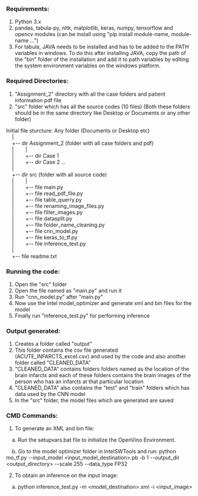 
### Requirements:
1. Python 3.x
2. pandas, tabula-py, nltk, matplotlib, keras, numpy, tensorflow and opencv modules
   (can be install using "pip install module-name, module-name ...")
3. For tabula, JAVA needs to be installed and has to be added to the PATH variables in windows.
   To do this after installing JAVA, copy the path of the "bin" folder of the installation and add
   it to path variables by editing the system environment variables on the windows platform.

### Required Directories:
1. "Assignment_2" directory with all the case folders and patient information pdf file
2. "src" folder which has all the source codes (10 files)
   (Both these folders should be in the same directory like Desktop or Documents or any other folder)

Initial file sturcture:
Any folder (Documents or Desktop etc)  
&nbsp; &nbsp; |  
&nbsp; &nbsp; +-- dir Assignment_2 (folder with all case folders and pdf)  
&nbsp; &nbsp; |&nbsp; &nbsp; &nbsp; &nbsp; |  
&nbsp; &nbsp; |&nbsp; &nbsp; &nbsp; &nbsp; +-- dir Case 1  
&nbsp; &nbsp; |&nbsp; &nbsp; &nbsp; &nbsp; +-- dir Case 2 ...  
&nbsp; &nbsp; |  
&nbsp; &nbsp; +-- dir src (folder with all source code)  
&nbsp; &nbsp; |&nbsp; &nbsp; &nbsp; &nbsp; |  
&nbsp; &nbsp; |&nbsp; &nbsp; &nbsp; &nbsp; +-- file main.py  
&nbsp; &nbsp; |&nbsp; &nbsp; &nbsp; &nbsp; +-- file read_pdf_file.py  
&nbsp; &nbsp; |&nbsp; &nbsp; &nbsp; &nbsp; +-- file table_querry.py  
&nbsp; &nbsp; |&nbsp; &nbsp; &nbsp; &nbsp; +-- file renaming_image_files.py  
&nbsp; &nbsp; |&nbsp; &nbsp; &nbsp; &nbsp; +-- file filter_images.py  
&nbsp; &nbsp; |&nbsp; &nbsp; &nbsp; &nbsp; +-- file datasplit.py  
&nbsp; &nbsp; |&nbsp; &nbsp; &nbsp; &nbsp; +-- file folder_name_cleaning.py  
&nbsp; &nbsp; |&nbsp; &nbsp; &nbsp; &nbsp; +-- file cnn_model.py  
&nbsp; &nbsp; |&nbsp; &nbsp; &nbsp; &nbsp; +-- file keras_to_tf.py  
&nbsp; &nbsp; |&nbsp; &nbsp; &nbsp; &nbsp; +-- file inference_test.py  
&nbsp; &nbsp; |     
&nbsp; &nbsp; +-- file readme.txt
  

### Running the code:
1. Open the "src" folder
2. Open the file named as "main.py" and run it
3. Run "cnn_model.py" after "main.py"
4. Now use the Intel model_optimizer and generate xml and bin files for the model
5. Finally run "inference_test.py" for performing inference

### Output generated:
1. Creates a folder called "output"
2. This folder contains the csv file generated (ACUTE_INFARCTS_excel.csv) and used by the code and also
   another folder called "CLEANED_DATA"
3. "CLEANED_DATA" contains folders folders named as the location of the brain infarcts and each of
   these folders contains the brain images of the person who has an infarcts at that particular
   location
4. "CLEANED_DATA" also contains the "test" and "train" folders which has data used by the CNN model
5. In the "src" folder, the model files which are generated are saved

### CMD Commands:
1. To generate an XML and bin file: 

&nbsp; &nbsp; a. Run the setupvars.bat file to initialize the OpenVino Environment. 

&nbsp; &nbsp; b. Go to the model optimizer folder in IntelSWTools and run: python mo_tf.py --input_model <input_model_destination>.pb -b 1 --output_dir <output_directory> --scale 255 --data_type FP32

2. To obtain an inference on the input image: 

&nbsp; &nbsp; a. python inference_test.py -m <model_destination>.xml -i <input_image>

